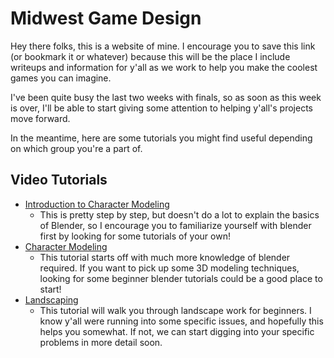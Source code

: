 Midwest Game Design
=====

Hey there folks, this is a website of mine. I encourage you to save this link (or bookmark it or whatever) because this will be the place I include writeups and information for y'all as we work to help you make the coolest games you can imagine.

I've been quite busy the last two weeks with finals, so as soon as this week is over, I'll be able to start giving some attention to helping y'all's projects move forward.

In the meantime, here are some tutorials you might find useful depending on which group you're a part of.

## Video Tutorials
- [Introduction to Character Modeling](https://www.youtube.com/watch?v=tzt55UfljGA?t=36)
    - This is pretty step by step, but doesn't do a lot to explain the basics of Blender, so I encourage you to familiarize yourself with blender first by looking for some tutorials of your own!
- [Character Modeling](https://www.youtube.com/watch?v=Ljl_QFs9xhE?t=113)
    - This tutorial starts off with much more knowledge of blender required. If you want to pick up some 3D modeling techniques, looking for some beginner blender tutorials could be a good place to start!
- [Landscaping](https://www.youtube.com/watch?v=CWHV8-cVYTA?t=9)
    - This tutorial will walk you through landscape work for beginners. I know y'all were running into some specific issues, and hopefully this helps you somewhat. If not, we can start digging into your specific problems in more detail soon.

<!-- Open questions yet to be answered:
        - How to increase playspace
        - Lighting
        - Object Deletion
        - Character Movement
 -->